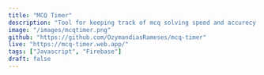 ```yaml
---
title: "MCQ Timer"
description: "Tool for keeping track of mcq solving speed and accurecy."
image: "/images/mcqtimer.png"
github: "https://github.com/OzymandiasRameses/mcq-timer"
live: "https://mcq-timer.web.app/"
tags: ["Javascript", "Firebase"]
draft: false
---
```


